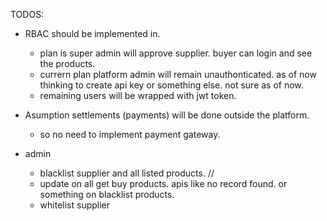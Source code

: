 TODOS:


- RBAC should be implemented in. 
  - plan is super admin will approve supplier. buyer  can login and see the products.
  - currern plan platform admin will remain unauthonticated. as of now thinking to create api key or something else. not sure as of now.
  - remaining users will be wrapped with jwt token.


- Asumption settlements (payments) will be done outside the platform. 
  - so no need to implement payment gateway. 



- admin
  - blacklist supplier and all listed products. // 
  - update on all get buy products. apis like no record found. or something on blacklist products.
  - whitelist supplier

